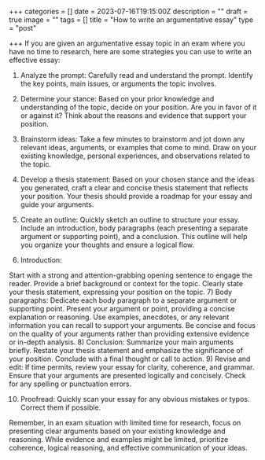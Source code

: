 +++
categories = []
date = 2023-07-16T19:15:00Z
description = ""
draft = true
image = ""
tags = []
title = "How to write an argumentative essay"
type = "post"

+++
If you are given an argumentative essay topic in an exam where you have no time to research, here are some strategies you can use to write an effective essay:

1) Analyze the prompt: Carefully read and understand the prompt. Identify the key points, main issues, or arguments the topic involves.

2) Determine your stance: Based on your prior knowledge and understanding of the topic, decide on your position. Are you in favor of it or against it? Think about the reasons and evidence that support your position.

3) Brainstorm ideas: Take a few minutes to brainstorm and jot down any relevant ideas, arguments, or examples that come to mind. Draw on your existing knowledge, personal experiences, and observations related to the topic.

4) Develop a thesis statement: Based on your chosen stance and the ideas you generated, craft a clear and concise thesis statement that reflects your position. Your thesis should provide a roadmap for your essay and guide your arguments.

5) Create an outline: Quickly sketch an outline to structure your essay. Include an introduction, body paragraphs (each presenting a separate argument or supporting point), and a conclusion. This outline will help you organize your thoughts and ensure a logical flow.

6) Introduction:

Start with a strong and attention-grabbing opening sentence to engage the reader.
Provide a brief background or context for the topic.
Clearly state your thesis statement, expressing your position on the topic.
7) Body paragraphs:
Dedicate each body paragraph to a separate argument or supporting point.
Present your argument or point, providing a concise explanation or reasoning.
Use examples, anecdotes, or any relevant information you can recall to support your arguments.
Be concise and focus on the quality of your arguments rather than providing extensive evidence or in-depth analysis.
8) Conclusion:
Summarize your main arguments briefly.
Restate your thesis statement and emphasize the significance of your position.
Conclude with a final thought or call to action.
9)  Revise and edit: If time permits, review your essay for clarity, coherence, and grammar. Ensure that your arguments are presented logically and concisely. Check for any spelling or punctuation errors.

10) Proofread: Quickly scan your essay for any obvious mistakes or typos. Correct them if possible.

Remember, in an exam situation with limited time for research, focus on presenting clear arguments based on your existing knowledge and reasoning. While evidence and examples might be limited, prioritize coherence, logical reasoning, and effective communication of your ideas.
